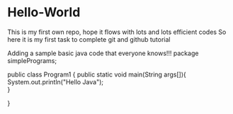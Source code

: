 # Hello-World
This is my first own repo, hope it flows with lots and lots efficient codes
So here it is my first task to complete git and github tutorial

Adding a sample basic java code that everyone knows!!!
package simplePrograms;

public class Program1 {
	public static void main(String args[]){  
	     System.out.println("Hello Java");  
	    }  

}
